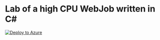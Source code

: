 # Lab of a high CPU WebJob written in C#
[![Deploy to Azure](http://azuredeploy.net/deploybutton.png)](https://portal.azure.com/#create/Microsoft.Template/uri/https%3A%2F%2Fraw.githubusercontent.com%2F4lowtherabbit%2FLabWebJobHighCPU%2Fmaster%2Fazuredeploy.json)
